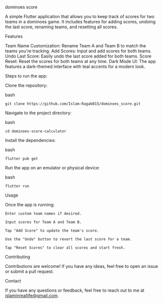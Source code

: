 dominoes score

A simple Flutter application that allows you to keep track of scores for two teams in a dominoes game. It includes features for adding scores, undoing the last score, renaming teams, and resetting all scores.


Features

Team Name Customization: Rename Team A and Team B to match the teams you're tracking.
Add Scores: Input and add scores for both teams.
Undo Last Score: Easily undo the last score added for both teams.
Score Reset: Reset the scores for both teams at any time.
Dark Mode UI: The app features a dark-themed interface with teal accents for a modern look.

Steps to run the app:


Clone the repository:

bash

    git clone https://github.com/Islam-Ragab015/dominoes_score.git
    
Navigate to the project directory:

bash

    cd dominoes-score-calculator
    
Install the dependencies:

bash

    flutter pub get
    
Run the app on an emulator or physical device:

bash

    flutter run

    
Usage

Once the app is running:


    Enter custom team names if desired.

    Input scores for Team A and Team B.

    Tap "Add Score" to update the team's score.

    Use the "Undo" button to revert the last score for a team.

    Tap "Reset Scores" to clear all scores and start fresh.



Contributing

Contributions are welcome! If you have any ideas, feel free to open an issue or submit a pull request.


Contact

If you have any questions or feedback, feel free to reach out to me at islaminreallife@gmail.com.
